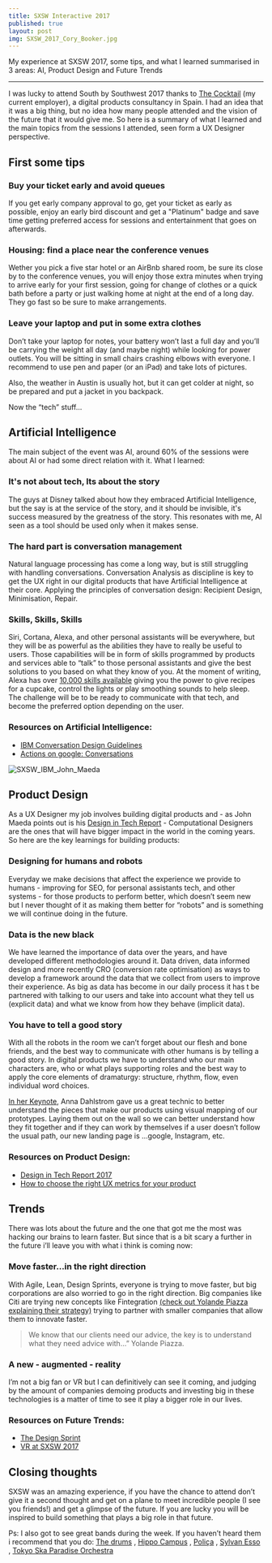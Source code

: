 ```yaml
---
title: SXSW Interactive 2017
published: true
layout: post
img: SXSW_2017_Cory_Booker.jpg
---
```

My experience at SXSW 2017, some tips, and what I learned summarised in 3 areas: AI, Product Design and Future Trends

---

I was lucky to attend South by Southwest 2017 thanks to [The Cocktail](https://the-cocktail.com "The cocktail website") (my current employer), a digital products consultancy in Spain. I had an idea that it was a big thing, but no idea how many people attended and the vision of the future that it would give me. So here is a summary of what I learned and the main topics from the sessions I attended, seen form a UX Designer perspective.

## First some tips

### Buy your ticket early and avoid queues

If you get early company approval to go, get your ticket as early as possible, enjoy an early bird discount and get a "Platinum" badge and save time getting preferred access for sessions and entertainment that goes on afterwards.

### Housing: find a place near the conference venues

Wether you pick a five star hotel or an AirBnb shared room, be sure its close by to the conference venues, you will enjoy those extra minutes when trying to arrive early for your first session, going for change of clothes or a quick bath before a party or just walking home at night at the end of a long day. They go fast so be sure to make arrangements.

### Leave your laptop and put in some extra clothes

Don’t take your laptop for notes, your battery won’t last a full day and you’ll be carrying the weight all day (and maybe night) while looking for power outlets. You will be sitting in small chairs crashing elbows with everyone. I recommend to use pen and paper (or an iPad) and take lots of pictures.

Also, the weather in Austin is usually hot, but it can get colder at night, so be prepared and put a jacket in you backpack.

Now the “tech” stuff...

## Artificial Intelligence
The main subject of the event was AI, around 60% of the sessions were about AI or had some direct relation with it. What I learned:

### It's not about tech, Its about the story
The guys at Disney talked about how they embraced Artificial Intelligence, but the say is at the service of the story, and it should be invisible, it's success measured by the greatness of the story. This resonates with me, AI seen as a tool should be used only when it makes sense.

### The hard part is conversation management
Natural language processing has come a long way, but is still struggling with handling conversations. Conversation Analysis as discipline is key to get the UX right in our digital products that have Artificial Intelligence at their core. Applying the principles of conversation design: Recipient Design, Minimisation, Repair.

### Skills, Skills, Skills
Siri, Cortana, Alexa, and other personal assistants will be everywhere, but they will be as powerful as the abilities they have to really be useful to users. Those capabilities will be in form of skills programmed by products and services able to “talk” to those personal assistants and give the best solutions to you based on what they know of you. At the moment of writing, Alexa has over [10,000 skills available](https://www.amazon.com/b?ie=UTF8&node=13727921011) giving you the power to give recipes for a cupcake, control the lights or play smoothing sounds to help sleep. The challenge will be to be ready to communicate with that tech, and become the preferred option depending on the user.

### Resources on Artificial Intelligence:
- [IBM Conversation Design Guidelines](https://conversational-ux.mybluemix.net/design/conversational-ux/)
- [Actions on google: Conversations](https://developers.google.com/actions/design/)

![SXSW_IBM_John_Maeda]({{site.baseurl}}/images/SXSW_2017_John_Maeda.jpg)
## Product Design
As a UX Designer my job involves building digital products and  - as John Maeda points out is his [Design in Tech Report](https://designintechreport.wordpress.com/2017/03/11/design-in-tech-report-2017/) - Computational Designers are the ones that will have bigger impact in the world in the coming years. So here are the key learnings for building products:

### Designing for humans and robots
Everyday we make decisions that affect the experience we provide to humans - improving for SEO, for personal assistants tech, and other systems - for those products to perform better, which doesn’t seem new but I never thought of it as making them better for “robots” and is something we will continue doing in the future.

### Data is the new black
We have learned the importance of data over the years, and have developed different methodologies around it. Data driven, data informed  design and more recently CRO (conversion rate optimisation) as ways to develop a framework around the data that we collect from users to improve their experience. As big as data has become in our daily process it has t be partnered with talking to our users and take into account what they tell us (explicit data) and what we know from how they behave (implicit data).

### You have to tell a good story
With all the robots in the room we can’t forget about our flesh and bone friends, and the best way to communicate with other humans is by telling a good story. In digital products we have to understand who our main characters are,  who or what plays supporting roles and the best way to apply the core elements of dramaturgy: structure, rhythm, flow, even individual word choices.

[In her Keynote](http://schedule.sxsw.com/2017/events/PP65833), Anna Dahlstrom gave us a great technic to better understand the pieces that make our products using visual mapping of our prototypes. Laying them out on the wall so we can better understand how they fit together and if they can work by themselves if a user doesn’t follow the usual path, our new landing page is …google, Instagram, etc.

### Resources on Product Design:
- [Design in Tech Report 2017](https://designintechreport.files.wordpress.com/2017/03/dit-2017-1-0-6-smallest.pdf)
- [How to choose the right UX metrics for your product](http://www.dtelepathy.com/ux-metrics/#intro)

## Trends
There was lots about the future and the one that got me the most was hacking our brains to learn faster. But since that is a bit scary a further in the future i’ll leave you with what i think is coming now:

### Move faster…in the right direction
With Agile, Lean, Design Sprints, everyone is trying to move faster, but big corporations are also worried to go in the right direction. Big companies like Citi are trying new concepts like Fintegration [(check out Yolande Piazza explaining their strategy)](https://www.youtube.com/watch?v=NUjqLVMcOtc)  trying to partner with smaller companies that allow them to innovate faster.

>We know that our clients need our advice, the key is to understand what they need advice with…”
Yolande Piazza.

### A new - augmented - reality
I’m not a big fan or VR but I can definitively can see it coming, and judging by the amount of companies demoing products and investing big in these technologies is a matter of time to see it play a bigger role in our lives.

### Resources on Future Trends:
- [The Design Sprint](http://www.gv.com/sprint/)
- [VR at SXSW 2017](https://www.cnet.com/news/vr-virtual-reality-sxsw-music/)

## Closing thoughts
SXSW was an amazing experience, if you have the chance to attend don’t give it a second thought and get on a plane to meet incredible people (I see you friends!) and get a glimpse of the future. If you are lucky you will be inspired to build something that plays a big role in that future.

Ps: I also got to see great bands during the week. If you haven’t heard them i recommend that you do: [The drums](https://open.spotify.com/artist/0p5axeJsbtTCXBrRVoKjwu) , [Hippo Campus](https://open.spotify.com/artist/1btWGBz4Uu1HozTwb2Lm8A) , [Poliça](https://open.spotify.com/artist/34vLhockmYhf3LgznwyNaQ) , [Sylvan Esso](https://open.spotify.com/artist/39vA9YljbnOApXKniLWBZv) , [Tokyo Ska Paradise Orchestra](https://open.spotify.com/artist/0UZq6vAHrwGgctvxTzzxYm)
